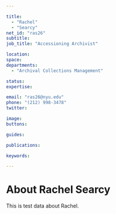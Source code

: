 ```yaml
---

title:
  - "Rachel"
  - "Searcy"
net_id: "ras26"
subtitle: 
job_title: "Accessioning Archivist"

location: 
space: 
departments:
  - "Archival Collections Management"

status: 
expertise:

email: "ras26@nyu.edu"
phone: "(212) 998-3478"
twitter: 

image: 
buttons:

guides:

publications:

keywords:

---
```


# About Rachel Searcy

This is test data about Rachel.
